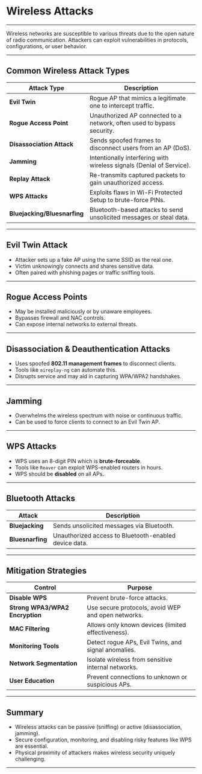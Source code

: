 # Wireless Attacks

---

Wireless networks are susceptible to various threats due to the open nature of radio communication. Attackers can exploit vulnerabilities in protocols, configurations, or user behavior.

---

## Common Wireless Attack Types

| Attack Type           | Description                                                                 |
|------------------------|-----------------------------------------------------------------------------|
| **Evil Twin**          | Rogue AP that mimics a legitimate one to intercept traffic.                |
| **Rogue Access Point** | Unauthorized AP connected to a network, often used to bypass security.     |
| **Disassociation Attack** | Sends spoofed frames to disconnect users from an AP (DoS).             |
| **Jamming**            | Intentionally interfering with wireless signals (Denial of Service).       |
| **Replay Attack**      | Re-transmits captured packets to gain unauthorized access.                 |
| **WPS Attacks**        | Exploits flaws in Wi-Fi Protected Setup to brute-force PINs.               |
| **Bluejacking/Bluesnarfing** | Bluetooth-based attacks to send unsolicited messages or steal data. |

---

## Evil Twin Attack

- Attacker sets up a fake AP using the same SSID as the real one.
- Victim unknowingly connects and shares sensitive data.
- Often paired with phishing pages or traffic sniffing tools.

---

## Rogue Access Points

- May be installed maliciously or by unaware employees.
- Bypasses firewall and NAC controls.
- Can expose internal networks to external threats.

---

## Disassociation & Deauthentication Attacks

- Uses spoofed **802.11 management frames** to disconnect clients.
- Tools like `aireplay-ng` can automate this.
- Disrupts service and may aid in capturing WPA/WPA2 handshakes.

---

## Jamming

- Overwhelms the wireless spectrum with noise or continuous traffic.
- Can be used to force clients to connect to an Evil Twin AP.

---

## WPS Attacks

- WPS uses an 8-digit PIN which is **brute-forceable**.
- Tools like `Reaver` can exploit WPS-enabled routers in hours.
- WPS should be **disabled** on all APs.

---

## Bluetooth Attacks

| Attack        | Description                                                  |
|---------------|--------------------------------------------------------------|
| **Bluejacking**   | Sends unsolicited messages via Bluetooth.              |
| **Bluesnarfing**  | Unauthorized access to Bluetooth-enabled device data.  |

---

## Mitigation Strategies

| Control                          | Purpose                                               |
|----------------------------------|--------------------------------------------------------|
| **Disable WPS**                  | Prevent brute-force attacks.                          |
| **Strong WPA3/WPA2 Encryption**  | Use secure protocols, avoid WEP and open networks.     |
| **MAC Filtering**                | Allows only known devices (limited effectiveness).     |
| **Monitoring Tools**            | Detect rogue APs, Evil Twins, and signal anomalies.    |
| **Network Segmentation**        | Isolate wireless from sensitive internal networks.     |
| **User Education**              | Prevent connections to unknown or suspicious APs.      |

---

## Summary

- Wireless attacks can be passive (sniffing) or active (disassociation, jamming).
- Secure configuration, monitoring, and disabling risky features like WPS are essential.
- Physical proximity of attackers makes wireless security uniquely challenging.

---
